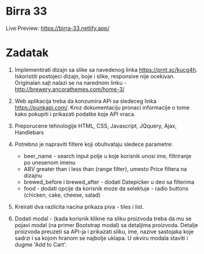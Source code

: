 # Birra 33
Live Preview: 
https://birra-33.netlify.app/
# Zadatak
1. Implementirati dizajn sa slike sa navedenog linka https://prnt.sc/kucg4h. Iskoristiti postojeci dizajn, boje i slike, responsive nije ocekivan.
Originalan sajt nalazi se na narednom linku - http://brewery.ancorathemes.com/home-3/

2. Web aplikacija treba da konzumira APi sa sledeceg linka https://punkapi.com/. 
Kroz dokumentaciju pronaci informacije o tome kako pokupiti i prikazati podatke koje API vraca.

3. Preporucene tehnologije HTML, CSS, Javascript, JQquery, Ajax, Handlebars

4. Potrebno je napraviti filtere koji obuhvataju sledece parametre:
	- beer_name - search input polje u koje korisnik unosi ime, filtriranje po unesenom imenu
	- ABV greater than i less than (range filter), umesto Price filtera na dizajnu
	- brewed_before i brewed_after - dodati Datepicker u deo sa filterima
	- food - dodati opcije da korisnik moze da selektuje - radio buttons (chicken, cake, cheese, salad)

5. Kreirati dva razlicita nacina prikaza piva - tiles i list.

6. Dodati modal - (kada korisnik klikne na sliku proizvoda treba da mu se pojavi 
modal (na primer Bootstrap modal) sa detaljima proizvoda. 
Detalje proizvoda preuzeti sa API-ja i prikazati sliku, ime, nazive sastojaka koje sadrzi i sa kojom hranom se najbolje uklapa. 
U okviru modala staviti i dugme 'Add to Cart'.
